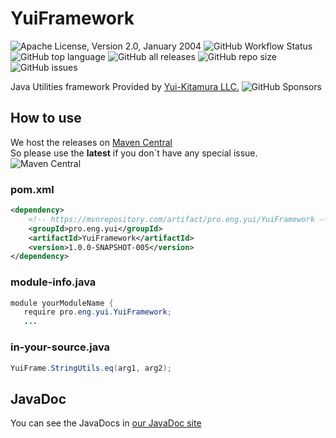 # YuiFramework
![Apache License, Version 2.0, January 2004](https://img.shields.io/github/license/apache/maven.svg?label=License)
![GitHub Workflow Status](https://img.shields.io/github/actions/workflow/status/Yui-KitamuraLLC/YuiFramework/buildJar.yml)
![GitHub top language](https://img.shields.io/github/languages/top/Yui-KitamuraLLC/YuiFramework)
![GitHub all releases](https://img.shields.io/github/downloads/Yui-KitamuraLLC/YuiFramework/total)
![GitHub repo size](https://img.shields.io/github/repo-size/Yui-KitamuraLLC/YuiFramework)
![GitHub issues](https://img.shields.io/github/issues/Yui-KitamuraLLC/YuiFramework)

Java Utilities framework 
Provided by [Yui-Kitamura LLC.](https://yui.eng.pro/llc/) ![GitHub Sponsors](https://img.shields.io/github/sponsors/Yui-KitamuraLLC)  

## How to use
We host the releases on [Maven Central](https://mvnrepository.com/artifact/pro.eng.yui/YuiFramework)  
So please use the **latest** if you don`t have any special issue.  
![Maven Central](https://img.shields.io/maven-central/v/pro.eng.yui/YuiFramework.svg?label=Maven%20Central)

### pom.xml
```xml
<dependency>
    <!-- https://mvnrepository.com/artifact/pro.eng.yui/YuiFramework -->
    <groupId>pro.eng.yui</groupId>
    <artifactId>YuiFramework</artifactId>
    <version>1.0.0-SNAPSHOT-005</version>
</dependency>
```
### module-info.java
```java
module yourModuleName {
   require pro.eng.yui.YuiFramework;
   ...
```
### in-your-source.java
```java
YuiFrame.StringUtils.eq(arg1, arg2);
```

## JavaDoc
You can see the JavaDocs in [our JavaDoc site](https://yui-kitamurallc.github.io/YuiFramework/)  

